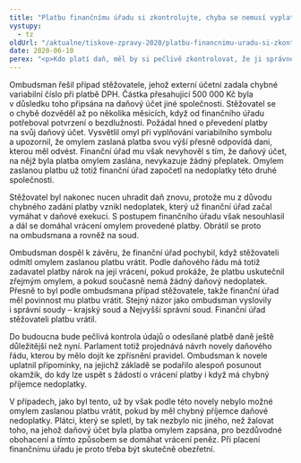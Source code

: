 ```yaml
---
title: "Platbu finančnímu úřadu si zkontrolujte, chyba se nemusí vyplatit"
vystupy:
  - tz
oldUrl: "/aktualne/tiskove-zpravy-2020/platbu-financnimu-uradu-si-zkontrolujte-chyba-se-nemusi-vyplatit"
date: 2020-06-10
perex: "<p>Kdo platí daň, měl by si pečlivě zkontrolovat, že ji správně označil variabilním symbolem a zasílá ji na správný bankovní účet. Jen tak finanční úřad zjistí, kdo a za co platí. Chyba v platebních údajích může vést k tomu, že finanční úřad bude platbu považovat v lepším případě za nejasnou, nebo v horším případě ji přiřadí k jinému daňovému subjektu. Získat takto omylem zaslanou platbu od finančního úřadu zpět může být velmi problematické a do budoucna i nemožné.</p>"
---
```


<!-- imported from the old website -->

<p>Ombudsman řešil případ stěžovatele, jehož externí účetní zadala chybné variabilní číslo při platbě DPH. Částka přesahující 500 000 Kč byla v důsledku toho připsána na daňový účet jiné společnosti. Stěžovatel se o chybě dozvěděl až po několika měsících, když od finančního úřadu potřeboval potvrzení o bezdlužnosti. Požádal hned o převedení platby na svůj daňový účet. Vysvětlil omyl při vyplňování variabilního symbolu a upozornil, že omylem zaslaná platba svou výší přesně odpovídá dani, kterou měl odvést. Finanční úřad mu však nevyhověl s tím, že daňový účet, na nějž byla platba omylem zaslána, nevykazuje žádný přeplatek. Omylem zaslanou platbu už totiž finanční úřad započetl na nedoplatky této druhé společnosti.</p> <p>Stěžovatel byl nakonec nucen uhradit daň znovu, protože mu z důvodu chybného zadání platby vznikl nedoplatek, který už finanční úřad začal vymáhat v daňové exekuci. S postupem finančního úřadu však nesouhlasil a dál se domáhal vrácení omylem provedené platby. Obrátil se proto na ombudsmana a rovněž na soud.</p> <p>Ombudsman dospěl k závěru, že finanční úřad pochybil, když stěžovateli odmítl omylem zaslanou platbu vrátit. Podle daňového řádu má totiž zadavatel platby nárok na její vrácení, pokud prokáže, že platbu uskutečnil zřejmým omylem, a pokud současně nemá žádný daňový nedoplatek. Přesně to byl podle ombudsmana případ stěžovatele, takže finanční úřad měl povinnost mu platbu vrátit. Stejný názor jako ombudsman vyslovily i správní soudy – krajský soud a Nejvyšší správní soud. Finanční úřad stěžovateli platbu vrátil.</p> <p>Do budoucna bude pečlivá kontrola údajů o odesílané platbě daně ještě důležitější než nyní. Parlament totiž projednává návrh novely daňového řádu, kterou by mělo dojít ke zpřísnění pravidel. Ombudsman k novele uplatnil připomínky, na jejichž základě se podařilo alespoň posunout okamžik, do kdy lze uspět s žádostí o vrácení platby i když má chybný příjemce nedoplatky.</p> <p>V případech, jako byl tento, už by však podle této novely nebylo možné omylem zaslanou platbu vrátit, pokud by měl chybný příjemce daňové nedoplatky. Plátci, který se spletl, by tak nezbylo nic jiného, než žalovat toho, na jehož daňový účet byla platba omylem zapsána, pro bezdůvodné obohacení a tímto způsobem se domáhat vrácení peněz. Při placení finančnímu úřadu je proto třeba být skutečně obezřetní.</p>
